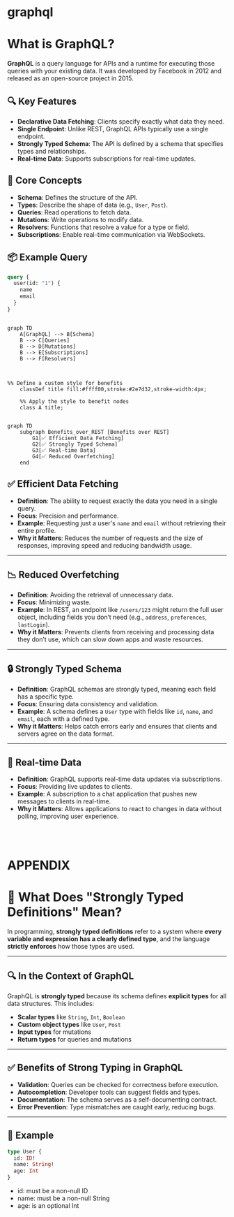 # graphql



# What is GraphQL?

**GraphQL** is a query language for APIs and a runtime for executing those queries with your existing data. It was developed by Facebook in 2012 and released as an open-source project in 2015.

## 🔍 Key Features

- **Declarative Data Fetching**: Clients specify exactly what data they need.
- **Single Endpoint**: Unlike REST, GraphQL APIs typically use a single endpoint.
- **Strongly Typed Schema**: The API is defined by a schema that specifies types and relationships.
- **Real-time Data**: Supports subscriptions for real-time updates.

## 🧱 Core Concepts

- **Schema**: Defines the structure of the API.
- **Types**: Describe the shape of data (e.g., `User`, `Post`).
- **Queries**: Read operations to fetch data.
- **Mutations**: Write operations to modify data.
- **Resolvers**: Functions that resolve a value for a type or field.
- **Subscriptions**: Enable real-time communication via WebSockets.

## 📦 Example Query

```graphql
query {
  user(id: "1") {
    name
    email
  }
}
```

```mermaid

graph TD
    A[GraphQL] --> B[Schema]
    B --> C[Queries]
    B --> D[Mutations]
    B --> E[Subscriptions]
    B --> F[Resolvers]



%% Define a custom style for benefits
    classDef title fill:#ffff00,stroke:#2e7d32,stroke-width:4px;

    %% Apply the style to benefit nodes
    class A title;
```



```mermaid

graph TD
    subgraph Benefits_over_REST [Benefits over REST]
        G1[✅ Efficient Data Fetching]
        G2[✅ Strongly Typed Schema]
        G3[✅ Real-time Data]
        G4[✅ Reduced Overfetching]
    end
```


## ✅ Efficient Data Fetching
- **Definition**: The ability to request exactly the data you need in a single query.
- **Focus**: Precision and performance.
- **Example**: Requesting just a user's `name` and `email` without retrieving their entire profile.
- **Why it Matters**: Reduces the number of requests and the size of responses, improving speed and reducing bandwidth usage.

---

## 📉 Reduced Overfetching
- **Definition**: Avoiding the retrieval of unnecessary data.
- **Focus**: Minimizing waste.
- **Example**: In REST, an endpoint like `/users/123` might return the full user object, including fields you don’t need (e.g., `address`, `preferences`, `lastLogin`).
- **Why it Matters**: Prevents clients from receiving and processing data they don’t use, which can slow down apps and waste resources.

---

## 🔒 Strongly Typed Schema
- **Definition**: GraphQL schemas are strongly typed, meaning each field has a specific type.
- **Focus**: Ensuring data consistency and validation.
- **Example**: A schema defines a `User` type with fields like `id`, `name`, and `email`, each with a defined type.
- **Why it Matters**: Helps catch errors early and ensures that clients and servers agree on the data format.

---

## 🔄 Real-time Data
- **Definition**: GraphQL supports real-time data updates via subscriptions.
- **Focus**: Providing live updates to clients.
- **Example**: A subscription to a chat application that pushes new messages to clients in real-time.
- **Why it Matters**: Allows applications to react to changes in data without polling, improving user experience.

<br>
<br>

# APPENDIX

# 📘 What Does "Strongly Typed Definitions" Mean?

In programming, **strongly typed definitions** refer to a system where **every variable and expression has a clearly defined type**, and the language **strictly enforces** how those types are used.

---

## 🔍 In the Context of GraphQL

GraphQL is **strongly typed** because its schema defines **explicit types** for all data structures. This includes:

- **Scalar types** like `String`, `Int`, `Boolean`
- **Custom object types** like `User`, `Post`
- **Input types** for mutations
- **Return types** for queries and mutations

---

## ✅ Benefits of Strong Typing in GraphQL

- **Validation**: Queries can be checked for correctness before execution.
- **Autocompletion**: Developer tools can suggest fields and types.
- **Documentation**: The schema serves as a self-documenting contract.
- **Error Prevention**: Type mismatches are caught early, reducing bugs.

---

## 🧠 Example

```graphql
type User {
  id: ID!
  name: String!
  age: Int
}
```

- id: must be a non-null ID <br>
- name: must be a non-null String <br>
- age: is an optional Int <br>
